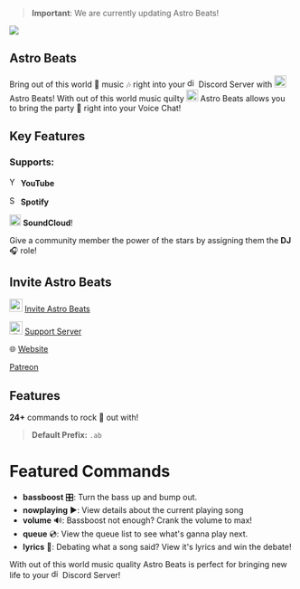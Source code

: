 > **Important**: We are currently updating Astro Beats!

![](https://astrobeats.xyz/AstroBeatsBanner.png)
## Astro Beats

Bring out of this world 🌌 music 🎶 right into your <a href="https://emoji.gg/emoji/6149_discord"><img src="https://emoji.gg/assets/emoji/6149_discord.png" width="16px" height="16px" alt="discord"></a> Discord Server with <a><img src="https://astrobeats.xyz/AstroBeats.png" width="21px" height="21px"></a> Astro Beats! With out of this world music quilty <a><img src="https://astrobeats.xyz/AstroBeats.png" width="21px" height="21px"></a> Astro Beats allows you to bring the party 🎉 right into your Voice Chat!

## Key Features

### Supports:

<a href="https://emoji.gg/emoji/6621-youtube"><img src="https://emoji.gg/assets/emoji/6621-youtube.png" width="16px" height="16px" alt="YouTube"></a> **YouTube**

<a href="https://emoji.gg/emoji/SpotifyLogo"><img src="https://emoji.gg/assets/emoji/SpotifyLogo.png" width="16px" height="16px" alt="SpotifyLogo"></a> **Spotify**

<a href="https://emoji.gg/emoji/4678_SoundCloud"><img src="https://emoji.gg/assets/emoji/4678_SoundCloud.png" width="20px" height="20px" alt="SoundCloud"></a> **SoundCloud**! 

Give a community member the power of the stars by assigning them the **DJ** 🎧 role!

## Invite Astro Beats

<a><img src="https://astrobeats.xyz/AstroBeats.png" width="23px" height="23px"></a> [Invite Astro Beats](https://discord.com/oauth2/authorize?client_id=856790914605383721&permissions=2205280576&scope=identify%20guilds%20applications.commands&redirect_uri=https://astrobeats.xyz/api/callback&response_type=code)

<a href="https://emoji.gg/emoji/6149_discord"><img src="https://emoji.gg/assets/emoji/6149_discord.png" width="23px" height="23px" alt="discord"></a> [Support Server](https://discord.com/invite/f8M5akgHnr)

🌐 [Website](https://astrobeats.xyz)

[Patreon](https://www.patreon.com/AstroBeats)


## Features
**24+** commands to rock 🎸 out with!
> **Default Prefix:** `.ab`

# Featured Commands

* **bassboost** 🎛️: Turn the bass up and bump out.
* **nowplaying** ▶️: View details about the current playing song
* **volume** 🔊: Bassboost not enough? Crank the volume to max!
* **queue** 💿: View the queue list to see what's ganna play next.
* **lyrics** 📃: Debating what a song said? View it's lyrics and win the debate!

With out of this world music quality Astro Beats is perfect for bringing new life to your <a href="https://emoji.gg/emoji/6149_discord"><img src="https://emoji.gg/assets/emoji/6149_discord.png" width="16px" height="16px" alt="discord"></a> Discord Server!

